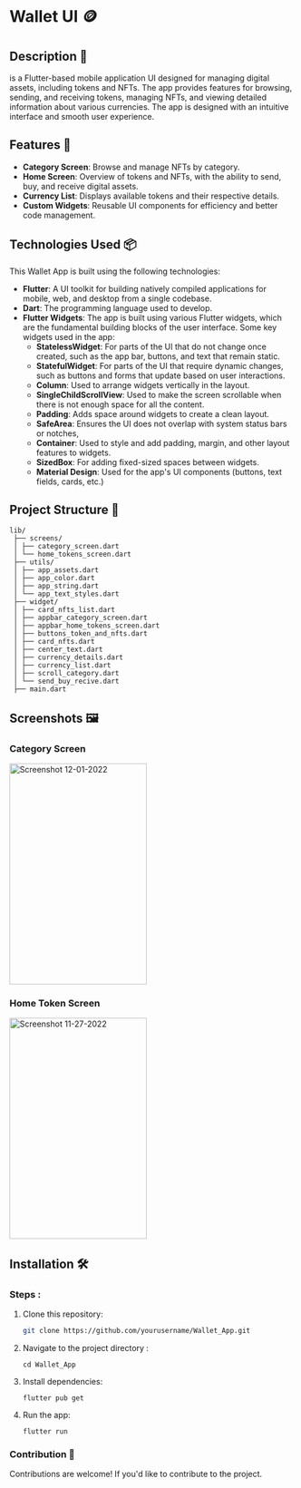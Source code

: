 # Wallet UI  🪙

## **Description** 📝
is a Flutter-based mobile application UI designed for managing digital assets, including tokens and NFTs. The app provides features for browsing, sending, and receiving tokens, managing NFTs, and viewing detailed information about various currencies. The app is designed with an intuitive interface and smooth user experience.

## **Features** 📌
- **Category Screen**: Browse and manage NFTs by category.
- **Home Screen**: Overview of tokens and NFTs, with the ability to send, buy, and receive digital assets.
- **Currency List**: Displays available tokens and their respective details.
- **Custom Widgets**: Reusable UI components for efficiency and better code management.

## Technologies Used 📦
This Wallet App is built using the following technologies:

- **Flutter**: A UI toolkit for building natively compiled applications for mobile, web, and desktop from a single codebase.
- **Dart**: The programming language used to develop.
- **Flutter Widgets**: The app is built using various Flutter widgets, which are the fundamental building blocks of the user interface. Some key widgets used in the app:
  - **StatelessWidget**: For parts of the UI that do not change once created, such as the app bar, buttons, and text that remain static.
  - **StatefulWidget**: For parts of the UI that require dynamic changes, such as buttons and forms that update based on user interactions.
  - **Column**: Used to arrange widgets vertically in the layout.
  - **SingleChildScrollView**: Used to make the screen scrollable when there is not enough space for all the content.
  - **Padding**: Adds space around widgets to create a clean layout.
  - **SafeArea**: Ensures the UI does not overlap with system status bars or notches, 
  - **Container**: Used to style and add padding, margin, and other layout features to widgets.
  - **SizedBox**: For adding fixed-sized spaces between widgets.
  - **Material Design**: Used for the app's UI components (buttons, text fields, cards, etc.)

## **Project Structure** 📂
```
lib/
 ├── screens/
 │ ├── category_screen.dart
 │ └── home_tokens_screen.dart
 ├── utils/
 │ ├── app_assets.dart
 │ ├── app_color.dart
 │ ├── app_string.dart
 │ └── app_text_styles.dart
 ├── widget/
 │ ├── card_nfts_list.dart
 │ ├── appbar_category_screen.dart
 │ ├── appbar_home_tokens_screen.dart
 │ ├── buttons_token_and_nfts.dart
 │ ├── card_nfts.dart
 │ ├── center_text.dart
 │ ├── currency_details.dart
 │ ├── currency_list.dart
 │ ├── scroll_category.dart
 │ └── send_buy_recive.dart
 ├── main.dart
```

## **Screenshots** 🖼️
### Category Screen
<img width="242" height="390" alt="Screenshot 12-01-2022" src="https://github.com/user-attachments/assets/dce8402c-a956-47d4-83c7-e5b11b66e612" />

### Home Token Screen
<img width="242" height="390" alt="Screenshot 11-27-2022" src="https://github.com/user-attachments/assets/972933e5-fe94-4902-be05-fa3ae5425898" />

## Installation 🛠
### **Steps :**
1. Clone this repository:
   ```bash
   git clone https://github.com/yourusername/Wallet_App.git
   ```
2. Navigate to the project directory :
   ```
   cd Wallet_App
   ```
3. Install dependencies:
   ```
   flutter pub get
   ```
4. Run the app:
   ```
   flutter run
   ```
### **Contribution** 🤝
Contributions are welcome! If you'd like to contribute to the project.

 
   



